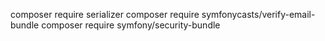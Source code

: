 composer require serializer
composer require symfonycasts/verify-email-bundle
composer require symfony/security-bundle